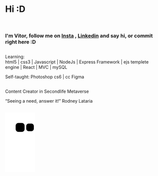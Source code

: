 <h1>Hi :D </h1><br>
<h3>I'm <strong>Vitor</strong>, follow me on <a href="https://www.instagram.com/vitorschapieski/">Insta</a> , <a href="https://www.linkedin.com/in/vitor-schapieski-bbb6951b7/">Linkedin</a> and say hi, or commit right here :D </h3>

##
Learning:<br>
html5 | css3 | Javascript | NodeJs | Express Framework | ejs templete engine | React | MVC | mySQL

Self-taught:
Photoshop cs6 | cc
Figma

##

Content Creator in Secondlife Metaverse

 “Seeing a need, answer it!” Rodney Lataria
 
 ##
 
![Snake animation](https://github.com/vitorschapieski/vitorschapieski/blob/output/github-contribution-grid-snake.svg)






